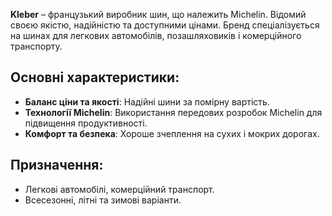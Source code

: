 **Kleber** – французький виробник шин, що належить Michelin. Відомий своєю якістю, надійністю та доступними цінами. Бренд спеціалізується на шинах для легкових автомобілів, позашляховиків і комерційного транспорту.

## Основні характеристики:
- **Баланс ціни та якості**: Надійні шини за помірну вартість.
- **Технології Michelin**: Використання передових розробок Michelin для підвищення продуктивності.
- **Комфорт та безпека**: Хороше зчеплення на сухих і мокрих дорогах.

## Призначення:
- Легкові автомобілі, комерційний транспорт.
- Всесезонні, літні та зимові варіанти.